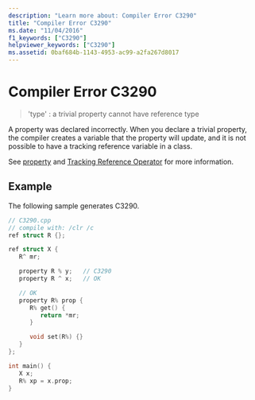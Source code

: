 ```yaml
---
description: "Learn more about: Compiler Error C3290"
title: "Compiler Error C3290"
ms.date: "11/04/2016"
f1_keywords: ["C3290"]
helpviewer_keywords: ["C3290"]
ms.assetid: 0baf684b-1143-4953-ac99-a2fa267d8017
---
```

# Compiler Error C3290

> 'type' : a trivial property cannot have reference type

A property was declared incorrectly. When you declare a trivial property, the compiler creates a variable that the property will update, and it is not possible to have a tracking reference variable in a class.

See [property](../../extensions/property-cpp-component-extensions.md) and [Tracking Reference Operator](../../extensions/tracking-reference-operator-cpp-component-extensions.md) for more information.

## Example

The following sample generates C3290.

```cpp
// C3290.cpp
// compile with: /clr /c
ref struct R {};

ref struct X {
   R^ mr;

   property R % y;   // C3290
   property R ^ x;   // OK

   // OK
   property R% prop {
      R% get() {
         return *mr;
      }

      void set(R%) {}
   }
};

int main() {
   X x;
   R% xp = x.prop;
}
```
